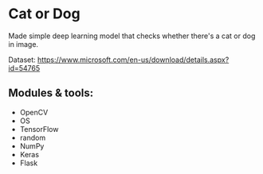 # Cat or Dog

Made simple deep learning model that checks whether there's a cat or dog in image. 

Dataset: https://www.microsoft.com/en-us/download/details.aspx?id=54765

## Modules & tools:
* OpenCV
* OS
* TensorFlow
* random
* NumPy
* Keras
* Flask